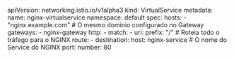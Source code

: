 apiVersion: networking.istio.io/v1alpha3
kind: VirtualService
metadata:
  name: nginx-virtualservice
  namespace: default
spec:
  hosts:
    - "nginx.example.com"  # O mesmo domínio configurado no Gateway
  gateways:
    - nginx-gateway
  http:
    - match:
        - uri:
            prefix: "/"  # Roteia todo o tráfego para o NGINX
      route:
        - destination:
            host: nginx-service  # O nome do Service do NGINX
            port:
              number: 80
